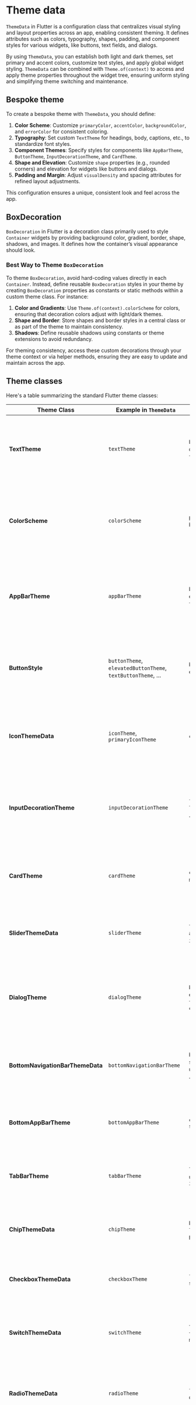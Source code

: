 # Theme data

`ThemeData` in Flutter is a configuration class that centralizes visual styling and layout properties across an app, enabling consistent theming. It defines attributes such as colors, typography, shapes, padding, and component styles for various widgets, like buttons, text fields, and dialogs.

By using `ThemeData`, you can establish both light and dark themes, set primary and accent colors, customize text styles, and apply global widget styling. `ThemeData` can be combined with `Theme.of(context)` to access and apply theme properties throughout the widget tree, ensuring uniform styling and simplifying theme switching and maintenance.

## Bespoke theme

To create a bespoke theme with `ThemeData`, you should define:

1. **Color Scheme**: Customize `primaryColor`, `accentColor`, `backgroundColor`, and `errorColor` for consistent coloring.
2. **Typography**: Set custom `TextTheme` for headings, body, captions, etc., to standardize font styles.
3. **Component Themes**: Specify styles for components like `AppBarTheme`, `ButtonTheme`, `InputDecorationTheme`, and `CardTheme`.
4. **Shape and Elevation**: Customize `shape` properties (e.g., rounded corners) and elevation for widgets like buttons and dialogs.
5. **Padding and Margin**: Adjust `visualDensity` and spacing attributes for refined layout adjustments.

This configuration ensures a unique, consistent look and feel across the app.

## BoxDecoration

`BoxDecoration` in Flutter is a decoration class primarily used to style `Container` widgets by providing background color, gradient, border, shape, shadows, and images. It defines how the container’s visual appearance should look.

### Best Way to Theme `BoxDecoration`

To theme `BoxDecoration`, avoid hard-coding values directly in each `Container`. Instead, define reusable `BoxDecoration` styles in your theme by creating `BoxDecoration` properties as constants or static methods within a custom theme class. For instance:

1. **Color and Gradients**: Use `Theme.of(context).colorScheme` for colors, ensuring that decoration colors adjust with light/dark themes.
2. **Shape and Border**: Store shapes and border styles in a central class or as part of the theme to maintain consistency.
3. **Shadows**: Define reusable shadows using constants or theme extensions to avoid redundancy.

For theming consistency, access these custom decorations through your theme context or via helper methods, ensuring they are easy to update and maintain across the app.

## Theme classes

Here's a table summarizing the standard Flutter theme classes:

| Theme Class                       | Example in `ThemeData`                                       | Main Fields                                                          | Description                                                                                                            |
| --------------------------------- | ------------------------------------------------------------ | -------------------------------------------------------------------- | ---------------------------------------------------------------------------------------------------------------------- |
| **TextTheme**                     | `textTheme`                                                  | `bodyLarge`, `displayLarge`, `titleMedium`, ...                      | Defines text styles for various text elements throughout the app, such as headings and body text.                      |
| **ColorScheme**                   | `colorScheme`                                                | `primary`, `secondary`, `background`, `error`, ...                   | Specifies a color palette used by other theme elements, providing primary, secondary, and other key colors.            |
| **AppBarTheme**                   | `appBarTheme`                                                | `backgroundColor`, `elevation`, `titleTextStyle`, ...                | Customizes the appearance of `AppBar` widgets, allowing control over color, shadow, and text styles.                   |
| **ButtonStyle**                   | `buttonTheme`, `elevatedButtonTheme`, `textButtonTheme`, ... | `backgroundColor`, `elevation`, `padding`, ...                       | Configures button styles (e.g., raised, flat) for consistent appearance and behavior across button types.              |
| **IconThemeData**                 | `iconTheme`, `primaryIconTheme`                              | `color`, `size`, `opacity`                                           | Defines color, size, and opacity for icons, allowing consistent icon styling in different contexts.                    |
| **InputDecorationTheme**          | `inputDecorationTheme`                                       | `fillColor`, `border`, `labelStyle`, `hintStyle`, ...                | Styles input fields like `TextField`, allowing customization of colors, borders, and text styles for labels and hints. |
| **CardTheme**                     | `cardTheme`                                                  | `color`, `elevation`, `margin`, `shape`                              | Controls the look of `Card` widgets, including background color, border radius, and shadow.                            |
| **SliderThemeData**               | `sliderTheme`                                                | `thumbColor`, `activeTrackColor`, `inactiveTrackColor`, ...          | Styles sliders for consistent colors and shapes in track, thumb, and active regions.                                   |
| **DialogTheme**                   | `dialogTheme`                                                | `backgroundColor`, `elevation`, `titleTextStyle`, `contentTextStyle` | Styles dialogs, allowing customization of background color, elevation, and title/content text styles.                  |
| **BottomNavigationBarThemeData**  | `bottomNavigationBarTheme`                                   | `backgroundColor`, `selectedItemColor`, `unselectedItemColor`, ...   | Customizes the bottom navigation bar appearance, setting colors for items and background.                              |
| **BottomAppBarTheme**             | `bottomAppBarTheme`                                          | `color`, `elevation`, `shape`                                        | Defines the style of the `BottomAppBar`, including color, shadow, and shape.                                           |
| **TabBarTheme**                   | `tabBarTheme`                                                | `labelColor`, `unselectedLabelColor`, `indicator`                    | Customizes `TabBar` colors, styles, and indicator appearance for consistent tab styling.                               |
| **ChipThemeData**                 | `chipTheme`                                                  | `backgroundColor`, `labelStyle`, `shape`, `padding`                  | Styles `Chip` widgets, allowing customization of colors, text styles, and shape.                                       |
| **CheckboxThemeData**             | `checkboxTheme`                                              | `fillColor`, `checkColor`, `shape`, `side`                           | Configures checkboxes' appearance, including color, shape, and border.                                                 |
| **SwitchThemeData**               | `switchTheme`                                                | `thumbColor`, `trackColor`, `materialTapTargetSize`                  | Styles switches, defining colors for thumb and track, and optional target sizing.                                      |
| **RadioThemeData**                | `radioTheme`                                                 | `fillColor`, `overlayColor`, `shape`                                 | Defines appearance settings for radio buttons, including fill and overlay colors, and shape.                           |
| **PopupMenuThemeData**            | `popupMenuTheme`                                             | `color`, `elevation`, `textStyle`, `shape`                           | Customizes pop-up menus for color, shadow, text style, and shape.                                                      |
| **FloatingActionButtonThemeData** | `floatingActionButtonTheme`                                  | `backgroundColor`, `foregroundColor`, `elevation`, ...               | Configures Floating Action Buttons with colors, icon styling, and elevation options.                                   |
| **TooltipThemeData**              | `tooltipTheme`                                               | `textStyle`, `verticalOffset`, `decoration`, `padding`               | Styles tooltips, allowing customization of text, positioning, and background decoration.                               |
| **ProgressIndicatorThemeData**    | `progressIndicatorTheme`                                     | `color`, `circularTrackColor`                                        | Sets colors and track styling for progress indicators (linear and circular).                                           |
| **DividerThemeData**              | `dividerTheme`                                               | `color`, `thickness`, `indent`, `endIndent`                          | Configures divider lines for color, thickness, and spacing, used for sectioning content.                               |
| **ListTileTheme**                 | `listTileTheme`                                              | `tileColor`, `selectedColor`, `textColor`, `iconColor`               | Sets colors and styles for list tiles, impacting color and text/icon styling.                                          |

This table provides an overview of each theme class, its main properties, and the purpose it serves within `ThemeData`.

